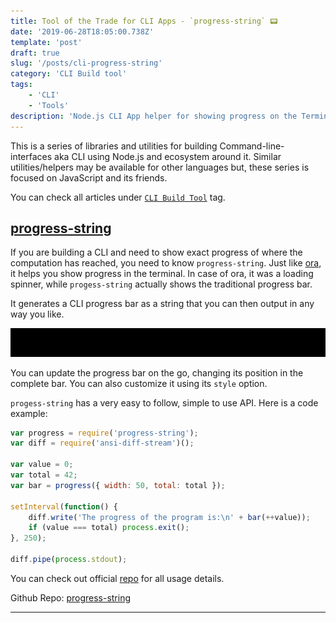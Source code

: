 ```yaml
---
title: Tool of the Trade for CLI Apps - `progress-string` 📟
date: '2019-06-28T18:05:00.738Z'
template: 'post'
draft: true
slug: '/posts/cli-progress-string'
category: 'CLI Build tool'
tags:
    - 'CLI'
    - 'Tools'
description: 'Node.js CLI App helper for showing progress on the Terminal'
---
```


This is a series of libraries and utilities for building Command-line-interfaces aka CLI using Node.js and ecosystem around it. Similar utilities/helpers may be available for other languages but, these series is focused on JavaScript and its friends.

You can check all articles under [`CLI Build Tool`](/category/cli-build-tool/) tag.

## [progress-string](https://github.com/watson/progress-string)

If you are building a CLI and need to show exact progress of where the computation has reached, you need to know `progress-string`. Just like [ora](/posts/cli-ora), it helps you show progress in the terminal. In case of ora, it was a loading spinner, while `progess-string` actually shows the traditional progress bar.

It generates a CLI progress bar as a string that you can then output in any way you like.

![Screenshot](./progressstring.gif)

You can update the progress bar on the go, changing its position in the complete bar. You can also customize it using its `style` option.

`progess-string` has a very easy to follow, simple to use API. Here is a code example:

```javascript
var progress = require('progress-string');
var diff = require('ansi-diff-stream')();

var value = 0;
var total = 42;
var bar = progress({ width: 50, total: total });

setInterval(function() {
	diff.write('The progress of the program is:\n' + bar(++value));
	if (value === total) process.exit();
}, 250);

diff.pipe(process.stdout);
```

You can check out official [repo](https://github.com/watson/progress-string) for all usage details.

Github Repo: [progress-string](https://github.com/watson/progress-string)

---
